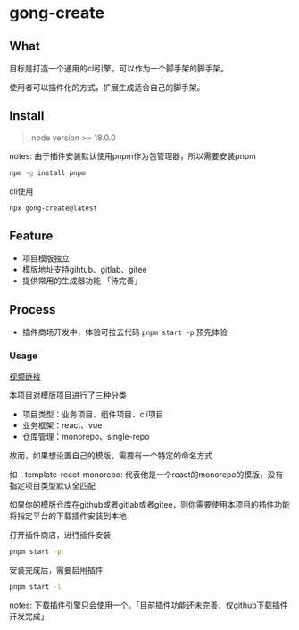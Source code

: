 # gong-create

## What

目标是打造一个通用的cli引擎，可以作为一个脚手架的脚手架。

使用者可以插件化的方式，扩展生成适合自己的脚手架。

## Install
> node version >= 18.0.0

notes: 由于插件安装默认使用pnpm作为包管理器，所以需要安装pnpm

```bash
npm -g install pnpm
```

cli使用
```bash
npx gong-create@latest
```

## Feature

- 项目模版独立
- 模版地址支持gihtub、gitlab、gitee
- 提供常用的生成器功能 「待完善」

## Process

- 插件商场开发中，体验可拉去代码 `pnpm start -p` 预先体验


### Usage

[视频链接](https://www.yuque.com/gongxiaobai/ckuidk/wp6gx65o7ezn0ud1)

本项目对模版项目进行了三种分类

- 项目类型：业务项目、组件项目、cli项目
- 业务框架：react、vue
- 仓库管理：monorepo、single-repo

故而，如果想设置自己的模版。需要有一个特定的命名方式

如：template-react-monorepo: 代表他是一个react的monorepo的模版，没有指定项目类型默认全匹配


如果你的模版仓库在github或者gitlab或者gitee，则你需要使用本项目的插件功能将指定平台的下载插件安装到本地


打开插件商店，进行插件安装
```bash
pnpm start -p
```

安装完成后，需要启用插件
```bash
pnpm start -l
```

notes: 下载插件引擎只会使用一个。「目前插件功能还未完善，仅github下载插件开发完成」

